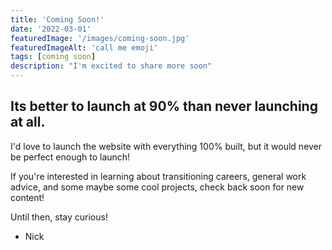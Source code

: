 ```yaml
---
title: 'Coming Soon!'
date: '2022-03-01'
featuredImage: '/images/coming-soon.jpg'
featuredImageAlt: 'call me emoji'
tags: [coming soon]
description: "I'm excited to share more soon"
---
```


## Its better to launch at 90% than never launching at all.
I'd love to launch the website with everything 100% built, but it would never be perfect enough to launch! 

If you're interested in learning about transitioning careers, general work advice, and some maybe some cool projects, check back soon for new content!

Until then, stay curious!

- Nick 